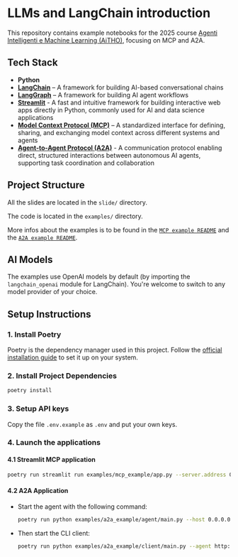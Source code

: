 # LLMs and LangChain introduction

This repository contains example notebooks for the 2025 course [Agenti Intelligenti e Machine Learning (AiTHO)](https://web.dmi.unict.it/it/corsi/l-31/agenti-intelligenti-e-machine-learning-aitho), focusing on MCP and A2A.

## Tech Stack

- **Python**
- **[LangChain](https://github.com/langchain-ai/langchain)** – A framework for building AI-based conversational chains
- **[LangGraph](https://github.com/langchain-ai/langgraph)** – A framework for building AI agent workflows
- **[Streamlit](https://streamlit.io/)** - A fast and intuitive framework for building interactive web apps directly in Python, commonly used for AI and data science applications
- **[Model Context Protocol (MCP)](https://modelcontextprotocol.io/introduction)** – A standardized interface for defining, sharing, and exchanging model context across different systems and agents
- **[Agent-to-Agent Protocol (A2A)](https://google.github.io/A2A/)** - A communication protocol enabling direct, structured interactions between autonomous AI agents, supporting task coordination and collaboration

## Project Structure

All the slides are located in the `slide/` directory.

The code is located in the `examples/` directory.

More infos about the examples is to be found in the [`MCP example README`](examples/mcp_example/README.md) and the [`A2A example README`](examples/a2a_example/README.md).

## AI Models
The examples use OpenAI models by default (by importing the `langchain_openai` module for LangChain). You're welcome to switch to any model provider of your choice.

## Setup Instructions

### 1. Install Poetry

Poetry is the dependency manager used in this project. Follow the [official installation guide](https://python-poetry.org/docs/#installation) to set it up on your system.

### 2. Install Project Dependencies

```bash
poetry install
```

### 3. Setup API keys

Copy the file `.env.example` as `.env` and put your own keys.

### 4. Launch the applications

#### 4.1 Streamlit MCP application

```bash
poetry run streamlit run examples/mcp_example/app.py --server.address 0.0.0.0
```

#### 4.2 A2A Application
- Start the agent with the following command:
    ```bash
    poetry run python examples/a2a_example/agent/main.py --host 0.0.0.0 --port 8080
    ```

- Then start the CLI client:
    ```bash
    poetry run python examples/a2a_example/client/main.py --agent http://localhost:8080
    ```
